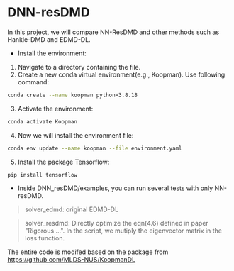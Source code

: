 # DNN-resDMD
In this project, we will compare NN-ResDMD and other methods such as Hankle-DMD and EDMD-DL.

- Install the environment:

1. Navigate to a directory containing the file.
2. Create a new conda virtual environment(e.g., Koopman). Use following command:
```bash
conda create --name koopman python=3.8.18
```

3. Activate the environment:
```bash
conda activate Koopman
```

4. Now we will install the environment file:
```bash
conda env update --name koopman --file environment.yaml
```

5. Install the package Tensorflow:
```bash
pip install tensorflow
```



- Inside DNN_resDMD/examples, you can run several tests with only NN-resDMD. 

>solver_edmd: original EDMD-DL

>solver_resdmd: Directly optimize the eqn(4.6) defined in paper "Rigorous ...". In the script, we mutiply the eigenvector matrix in the loss function.


The entire code is modifed based on the package from https://github.com/MLDS-NUS/KoopmanDL


